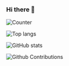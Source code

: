### Hi there 👋 

![Counter](https://battery233-visitor-badge.glitch.me/badge?page_id=battery233)

![Top langs](https://github-readme-stats.vercel.app/api/top-langs/?username=battery233&hide=jupyter%20notebook&layout=compact&langs_count=10&theme=vision-friendly-dark)

![GitHub stats](https://github-readme-stats.vercel.app/api?username=battery233&count_private=true&show_icons=true&hide=stars&theme=vision-friendly-dark)

![Github Contributions](https://github-readme-streak-stats.herokuapp.com/?user=battery233&theme=dark)

<!--
**Battery233/battery233** is a ✨ _special_ ✨ repository because its `README.md` (this file) appears on your GitHub profile.

Here are some ideas to get you started:

- 🔭 I’m currently working on ...
- 🌱 I’m currently learning ...
- 👯 I’m looking to collaborate on ...
- 🤔 I’m looking for help with ...
- 💬 Ask me about ...
- 📫 How to reach me: ...
- 😄 Pronouns: ...
- ⚡ Fun fact: ...
-->
